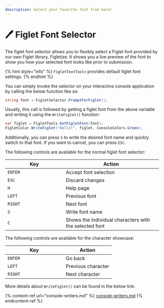 ```yaml
---
description: Select your favorite font from here!
---
```


# 🖊 Figlet Font Selector

The figlet font selector allows you to flexibly select a Figlet font provided by our own Figlet library, Figletize. It shows you a live preview of the font to show you how your selected font looks like prior to submission.

{% hint style="info" %}
`FigletTextTools` provides default figlet font settings.
{% endhint %}

You can simply invoke the selector on your interactive console application by calling the below function like so:

```csharp
string font = FigletSelector.PromptForFiglet();
```

Usually, this call is followed by getting a figlet font from the above variable and writing it using the `WriteFiglet()` function:

```csharp
var figlet = FigletTools.GetFigletFont(font);
FigletColor.WriteFiglet("Hello!", figlet, ConsoleColors.Green);
```

Additionally, you can press `S` to write the desired font name and quickly switch to that font. If you want to cancel, you can press `ESC`.

The following controls are available for the normal figlet font selector:

<table><thead><tr><th width="175">Key</th><th>Action</th></tr></thead><tbody><tr><td><code>ENTER</code></td><td>Accept font selection</td></tr><tr><td><code>ESC</code></td><td>Discard changes</td></tr><tr><td><code>H</code></td><td>Help page</td></tr><tr><td><code>LEFT</code></td><td>Previous font</td></tr><tr><td><code>RIGHT</code></td><td>Next font</td></tr><tr><td><code>S</code></td><td>Write font name</td></tr><tr><td><code>C</code></td><td>Shows the individual characters with the selected font</td></tr></tbody></table>

The following controls are available for the character showcase:

<table><thead><tr><th width="175">Key</th><th>Action</th></tr></thead><tbody><tr><td><code>ENTER</code></td><td>Go back</td></tr><tr><td><code>LEFT</code></td><td>Previous character</td></tr><tr><td><code>RIGHT</code></td><td>Next character</td></tr></tbody></table>

More details about `WriteFiglet()` can be found in the below link:

{% content-ref url="console-writers.md" %}
[console-writers.md](console-writers.md)
{% endcontent-ref %}
